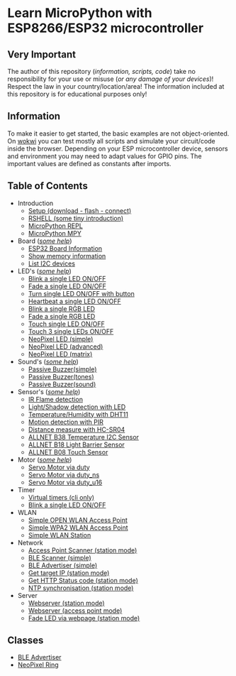 # Learn MicroPython with ESP8266/ESP32 microcontroller

## Very Important

The author of this repository (_information, scripts, code_) take no responsibility for your use or misuse (_or any damage of your devices_)! Respect the law in your country/location/area! The information included at this repository is for educational purposes only!

## Information

To make it easier to get started, the basic examples are not object-oriented. On [wokwi](https://wokwi.com) you can test mostly all scripts and simulate your circuit/code inside the browser. Depending on your ESP microcontroller device, sensors and environment you may need to adapt values for GPIO pins. The important values are defined as constants after imports.

## Table of Contents

- Introduction
  - [Setup (download - flash - connect)](./Setup/README.md)
  - [RSHELL (some tiny introduction)](./RSHELL/README.md)
  - [MicroPython REPL](./REPL/README.md)
  - [MicroPython MPY](./MPY/README.md)
- Board (_[some help](./Tutorials/BOARD/help.md)_)
  - [ESP32 Board Information](./Tutorials/BOARD/esp32_info.py) 
  - [Show memory information](./Tutorials/BOARD/memory.py)
  - [List I2C devices](./Tutorials/BOARD/i2c_scan.py)
- LED's (_[some help](./Tutorials/LED/help.md)_)
  - [Blink a single LED ON/OFF](./Tutorials/LED/one_single_led_blink.py)
  - [Fade a single LED ON/OFF](./Tutorials/LED/one_single_led_fade.py)
  - [Turn single LED ON/OFF with button](./Tutorials/LED/one_single_led_btn.py)
  - [Heartbeat a single LED ON/OFF](./Tutorials/LED/one_single_led_heartbeat.py)
  - [Blink a single RGB LED](./Tutorials/LED/one_rgb_led_blink.py)
  - [Fade a single RGB LED](./Tutorials/LED/one_rgb_led_fade.py)
  - [Touch single LED ON/OFF](./Tutorials/LED/one_single_led_touch.py)
  - [Touch 3 single LEDs ON/OFF](./Tutorials/LED/three_single_led_touch.py)
  - [NeoPixel LED (simple)](./Tutorials/LED/neopixel_simple.py)
  - [NeoPixel LED (advanced)](./Tutorials/LED/neopixel_advanced.py)
  - [NeoPixel LED (matrix)](./Tutorials/LED/neopixel_matrix.py)
- Sound's (_[some help](./Tutorials/SOUND/help.md)_)
  - [Passive Buzzer(simple)](./Tutorials/SOUND/passive_buzzer_simple.py)
  - [Passive Buzzer(tones)](./Tutorials/SOUND/passive_buzzer_tones.py)
  - [Passive Buzzer(sound)](./Tutorials/SOUND/passive_buzzer_sound.py)
- Sensor's (_[some help](./Tutorials/SENSORS/help.md)_)
  - [IR Flame detection](./Tutorials/SENSORS/ir_flame_detection.py)
  - [Light/Shadow detection with LED](./Tutorials/SENSORS/shadow_detection.py)
  - [Temperature/Humidity with DHT11](./Tutorials/SENSORS/dht11.py)
  - [Motion detection with PIR](./Tutorials/SENSORS/pir.py)
  - [Distance measure with HC-SR04](./Tutorials/SENSORS/hcsr04.py)
  - [ALLNET B38 Temperature I2C Sensor](./Tutorials/SENSORS/allnet_B38_temperature.py)
  - [ALLNET B18 Light Barrier Sensor](./Tutorials/SENSORS/allnet_B18_light_barrier.py)
  - [ALLNET B08 Touch Sensor](./Tutorials/SENSORS/allnet_B08_touch.py)
- Motor (_[some help](./Tutorials/MOTOR/help.md)_)
  - [Servo Motor via duty](./Tutorials/MOTOR/servo_duty.py)
  - [Servo Motor via duty_ns](./Tutorials/MOTOR/servo_duty_ns.py)
  - [Servo Motor via duty_u16](./Tutorials/MOTOR/servo_duty_u16.py)
- Timer
  - [Virtual timers (cli only)](./Tutorials/TIMER/timer_cli.py)
  - [Blink a single LED ON/OFF](./Tutorials/TIMER/blink_single_led.py)
- WLAN
  - [Simple OPEN WLAN Access Point](./Tutorials/WiFi/wlan_access_point_mode_open.py)
  - [Simple WPA2 WLAN Access Point](./Tutorials/WiFi/wlan_access_point_mode_wp2.py)
  - [Simple WLAN Station](./Tutorials/WiFi/wlan_station_mode.py)
- Network
  - [Access Point Scanner (station mode)](./Tutorials/NETWORK/access_point_scan.py)
  - [BLE Scanner (simple)](./Tutorials/NETWORK/ble_scan.py)
  - [BLE Advertiser (simple)](./Tutorials/NETWORK/ble_advertiser.py)
  - [Get target IP (station mode)](./Tutorials/NETWORK/get_target_ip.py)
  - [Get HTTP Status code (station mode)](./Tutorials/NETWORK/get_http_status.py)
  - [NTP synchronisation (station mode)](./Tutorials/NETWORK/ntp_time.py)
- Server
  - [Webserver (station mode)](./Tutorials/SERVER/webserver_station_mode.py)
  - [Webserver (access point mode)](./Tutorials/SERVER/ap_time_info.py)
  - [Fade LED via webpage (station mode)](./Tutorials/SERVER/fade_led_on_off.py)

## Classes

- [BLE Advertiser](./classes/ble_advertiser.py)
- [NeoPixel Ring](./classes/neopixelring.py)
